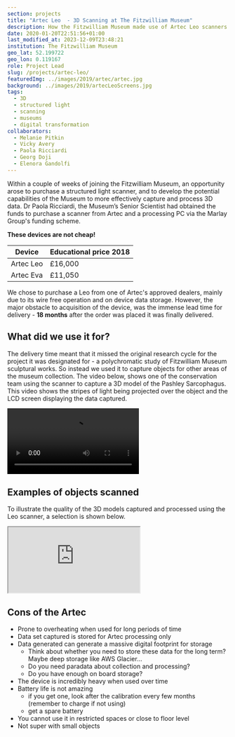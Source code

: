 ```yaml
---
section: projects
title: "Artec Leo  - 3D Scanning at The Fitzwilliam Museum"
description: How the Fitzwilliam Museum made use of Artec Leo scanners.
date: 2020-01-20T22:51:56+01:00
last_modified_at: 2023-12-09T23:48:21
institution: The Fitzwilliam Museum
geo_lat: 52.199722
geo_lon: 0.119167
role: Project Lead
slug: /projects/artec-leo/
featuredImg: ../images/2019/artec/artec.jpg
background: ../images/2019/artecLeoScreens.jpg
tags:
  - 3D
  - structured light 
  - scanning 
  - museums 
  - digital transformation
collaborators:
  - Melanie Pitkin 
  - Vicky Avery 
  - Paola Ricciardi 
  - Georg Doji 
  - Elenora Gandolfi
---
```

Within a couple of weeks of joining the Fitzwilliam Museum, an opportunity arose to purchase a structured 
light scanner, and to develop the potential capabilities of the Museum to more effectively capture and
process 3D data. Dr Paola Ricciardi, the Museum’s Senior Scientist had obtained the funds to purchase a scanner 
from Artec and a processing PC via the Marlay Group's funding scheme. 

**These devices are not cheap!**

| Device    | Educational price 2018 | 
|-----------|------------------------|
| Artec Leo | £16,000                |
| Artec Eva | £11,050                |

We chose to purchase a Leo from one of Artec's approved dealers, mainly due to its wire free operation and on device data storage. 
However, the major obstacle to acquisition of the device, was the immense lead time for delivery - **18 months** after the order 
was placed it was finally delivered.

## What did we use it for?

The delivery time meant that it missed the original research cycle for the project it was designated for - a polychromatic
study of Fitzwilliam Museum sculptural works. So instead we used it to capture objects for other areas of the museum collection.
The video below, shows one of the conservation team using the scanner to capture a 3D model of the Pashley Sarcophagus. This video 
shows the stripes of light being projected over the object and the LCD screen displaying the data captured. 

<div class="ratio-16x9 ratio my-3">
    <video controls>
      <source src="/video/artecStripes.mov" >
    </video>
</div>

## Examples of objects scanned

To illustrate the quality of the 3D models captured and processed using the Leo scanner, a selection is shown below.

<div class="ratio ratio-16x9 my-3">
<iframe src="https://sketchfab.com/playlists/embed?collection=295b4d8154ed4fffb58310f1354b7cb6&autostart=0"
        title="Artec Leo Scans"
        allowfullscreen
        mozallowfullscreen="true"
        webkitallowfullscreen="true"
        allow="autoplay; fullscreen; xr-spatial-tracking"
        xr-spatial-tracking
        execution-while-out-of-viewport
        execution-while-not-rendered
        web-share
    ></iframe>
</div>

## Cons of the Artec

* Prone to overheating when used for long periods of time
* Data set captured is stored for Artec processing only
* Data generated can generate a massive digital footprint for storage
  * Think about whether you need to store these data for the long term? Maybe deep storage like AWS Glacier...
  * Do you need paradata about collection and processing?
  * Do you have enough on board storage?
* The device is incredibly heavy when used over time
* Battery life is not amazing
  * if you get one, look after the calibration every few months (remember to charge if not using)
  * get a spare battery
* You cannot use it in restricted spaces or close to floor level
* Not super with small objects